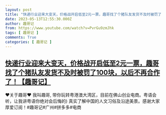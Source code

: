 ```yaml
---
layout: post
title: "快递行业迎来大变天，价格战开启低至2元一票，趣哥找了个猪队友发货不及时被罚了100块，以后不再合作了！【趣哥记】"
date: 2023-05-13T12:55:30.000Z
author: 趣哥记
from: https://www.youtube.com/watch?v=PvrGu9zmJhk
tags: [ 趣哥记 ]
comments: True
categories: [ 趣哥记 ]
---
```

<!--1683982530000-->
[快递行业迎来大变天，价格战开启低至2元一票，趣哥找了个猪队友发货不及时被罚了100块，以后不再合作了！【趣哥记】](https://www.youtube.com/watch?v=PvrGu9zmJhk)
------

<div>
♥关于趣哥♥ 我叫趣哥,  带你玩转粤港澳大湾区，目前在佛山创业电商。粤语会听，让我讲粤语你绝对会后悔的) 真实了解中国的人文习俗及沿途美景。感谢大家厚爱订阅！#趣哥记#广州#拼多多#电商
</div>
